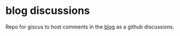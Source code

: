 # blog discussions

Repo for giscus to host comments in the [blog](https://blog.lynx.pink) as a github discussions.

